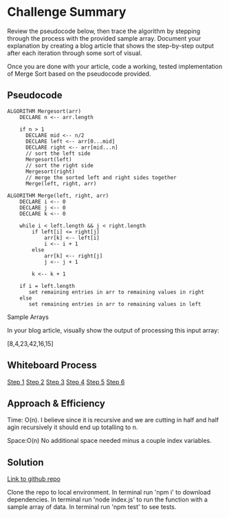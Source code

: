 # Challenge Summary
<!-- Description of the challenge -->
Review the pseudocode below, then trace the algorithm by stepping through the process with the provided sample array. Document your explanation by creating a blog article that shows the step-by-step output after each iteration through some sort of visual.

Once you are done with your article, code a working, tested implementation of Merge Sort based on the pseudocode provided.

## Pseudocode

```JS
ALGORITHM Mergesort(arr)
    DECLARE n <-- arr.length

    if n > 1
      DECLARE mid <-- n/2
      DECLARE left <-- arr[0...mid]
      DECLARE right <-- arr[mid...n]
      // sort the left side
      Mergesort(left)
      // sort the right side
      Mergesort(right)
      // merge the sorted left and right sides together
      Merge(left, right, arr)

ALGORITHM Merge(left, right, arr)
    DECLARE i <-- 0
    DECLARE j <-- 0
    DECLARE k <-- 0

    while i < left.length && j < right.length
        if left[i] <= right[j]
            arr[k] <-- left[i]
            i <-- i + 1
        else
            arr[k] <-- right[j]
            j <-- j + 1

        k <-- k + 1

    if i = left.length
       set remaining entries in arr to remaining values in right
    else
       set remaining entries in arr to remaining values in left
```

Sample Arrays

In your blog article, visually show the output of processing this input array:

[8,4,23,42,16,15]

## Whiteboard Process

[Step 1](./mergesort_IMG/mergesort_1.png)
[Step 2](./mergesort_IMG/mergesort_2.png)
[Step 3](./mergesort_IMG/mergesort_3.png)
[Step 4](./mergesort_IMG/mergesort_4.png)
[Step 5](./mergesort_IMG/mergesort_5.png)
[Step 6](./mergesort_IMG/mergesort_6.png)

## Approach & Efficiency
<!-- What approach did you take? Why? What is the Big O space/time for this approach? -->

Time: O(n). I believe since it is recursive and we are cutting in half and half agin recursively it should end up totalling to n.

Space:O(n) No additional space needed minus a couple index variables.

## Solution
<!-- Show how to run your code, and examples of it in action -->
[Link to github repo](https://github.com/KrisDunning/data-structures-and-algorithms/tree/main/javascript/code-challenges/mergesort)

Clone the repo to local environment.
In terminal run 'npm i' to download dependencies.
In terminal run 'node index.js' to run the function with a sample array of data.
In terminal run 'npm test' to see tests.
